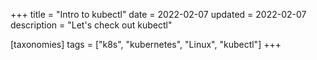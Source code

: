+++
title = "Intro to kubectl"
date = 2022-02-07
updated = 2022-02-07
description = "Let's check out kubectl"

[taxonomies]
tags = ["k8s", "kubernetes", "Linux", "kubectl"]
+++

